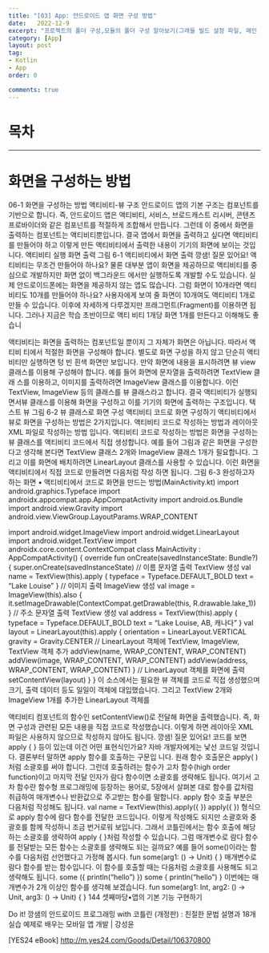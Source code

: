 ```yaml
---
title: "[03] App: 안드로이드 앱 화면 구성 방법"
date:   2022-12-9
excerpt: "프로젝트의 폴더 구성,모듈의 폴더 구성 알아보기(그래들 빌드 설정 파일, 메인 환경 파일, 리소스 폴더, 레이아웃 XML 파일, 메인 액티비티 파일"
category: [App]
layout: post
tag:
- Kotlin
- App
order: 0

comments: true
---
```


# 목차


----

# 화면을 구성하는 방법

06-1 화면을 구성하는 방법
액티비티-뷰 구조
안드로이드 앱의 기본 구조는 컴포넌트를 기반으로 합니다. 즉, 안드로이드 앱은 액티비티, 서비스, 브로드캐스트 리시버, 콘텐츠 프로바이더와 같은 컴포넌트를 적절하게 조합해서 만듭니다. 그런데 이 중에서 화면을 출력하는 컴포넌트는 액티비티뿐입니다. 결국 앱에서 화면을 출력하고 싶다면 액티비티를 만들어야 하고 이렇게 만든 액티비티에서 출력한 내용이 기기의 화면에 보이는 것입니다.
액티비티
실행
화면 출력
그림 6-1 액티비티에서 화면 출력
깡샘!
질문 있어요!
액티비티는 무조건 만들어야 하나요?
물론 대부분 앱이 화면을 제공하므로 액티비티를 중심으로 개발하지만 화면 없이 백그라운드 에서만 실행하도록 개발할 수도 있습니다. 실제 안드로이드폰에는 화면을 제공하지 않는 앱도 많습니다.
그럼 화면이 10개라면 액티비티도 10개를 만들어야 하나요?
사용자에게 보여 줄 화면이 10개여도 액티비티 1개로 만들 수 있습니다. 이후에 자세하게 다루겠지만 프래그먼트(Fragment)를 이용하면 됩니다. 그러나 지금은 학습 초반이므로 액티 비티 1개당 화면 1개를 만든다고 이해해도 좋습니

액티비티는 화면을 출력하는 컴포넌트일 뿐이지 그 자체가 화면은 아닙니다. 따라서 액티비 티에서 적절한 화면을 구성해야 합니다. 별도로 화면 구성을 하지 않고 단순히 액티비티만 실행하면 텅 빈 흰색 화면만 보입니다. 만약 화면에 내용을 표시하려면 뷰 view 클래스를 이용해 구성해야 합니다.
예를 들어 화면에 문자열을 출력하려면 TextView 클래 스를 이용하고, 이미지를 출력하려면 ImageView 클래스를 이용합니다. 이런 TextView, ImageView 등의 클래스를 뷰 클래스라고 합니다. 결국 액티비티가 실행되면서뷰 클래스를 이용해 화면을 구성하고 이를 기기의 화면에 출력하는 구조입니다.
텍스트 뷰
그림 6-2 뷰 클래스로 화면 구성
액티비티 코드로 화면 구성하기
액티비티에서 뷰로 화면을 구성하는 방법은 2가지입니다. 액티비티 코드로 작성하는 방법과 레이아웃 XML 파일로 작성하는 방법 입니다. 액티비티 코드로 작성하는 방법은 화면을 구성하는 뷰 클래스를 액티비티 코드에서 직접 생성합니다.
예를 들어 그림과 같은 화면을 구성한다고 생각해 본다면 TextView 클래스 2개와 ImageView 클래스 1개가 필요합니다. 그리고 이를 화면에 배치하려면 LinearLayout 클래스를 사용할 수 있습니다.
이런 화면을 액티비티에서 직접 코드로 만들려면 다음처럼 작성 하면 됩니다.
그림 6-3 완성하고자 하는 화면
• 액티비티에서 코드로 화면을 만드는 방법(MainActivity.kt)
import android.graphics.Typeface import androidx.appcompat.app.AppCompatActivity import android.os.Bundle import android.view.Gravity import android.view.ViewGroup.LayoutParams.WRAP_CONTENT

import android.widget.ImageView import android.widget.LinearLayout import android.widget.TextView import androidx.core.content.ContextCompat
class MainActivity : AppCompatActivity() { override fun onCreate(savedInstanceState: Bundle?) { super.onCreate(savedInstanceState)
// 이름 문자열 출력 TextView 생성
val name = TextView(this).apply {
typeface = Typeface.DEFAULT_BOLD text = “Lake Louise” }
// 이미지 출력 ImageView 생성
val image = ImageView(this).also { it.setImageDrawable(ContextCompat.getDrawable(this, R.drawable.lake_1)) }
// 주소 문자열 출력 TextView 생성
val address = TextView(this).apply {
typeface = Typeface.DEFAULT_BOLD text = “Lake Louise, AB, 캐나다”
} val layout = LinearLayout(this).apply {
orientation = LinearLayout.VERTICAL gravity = Gravity.CENTER // LinearLayout 객체에 TextView, ImageView, TextView 객체 추가 addView(name, WRAP_CONTENT, WRAP_CONTENT) addView(image, WRAP_CONTENT, WRAP_CONTENT) addView(address, WRAP_CONTENT, WRAP_CONTENT)
}
// LinearLayout 객체를 화면에 출력 setContentView(layout) } }
이 소스에서는 필요한 뷰 객체를 코드로 직접 생성했으며 크기, 출력 데이터 등도 일일이 객체에 대입했습니다. 그리고 TextView 2개와 ImageView 1개를 추가한 LinearLayout 객체를

액티비티 컴포넌트의 함수인 setContentView()로 전달해 화면을 출력했습니다.
즉, 화면 구성과 관련된 모든 내용을 직접 코드로 작성했습니다. 이렇게 하면 레이아웃 XML 파일은 사용하지 않으므로 작성하지 않아도 됩니다.
깡샘!
질문 있어요!
코드를 보면 apply { } 등이 있는데 이건 어떤 표현식인가요?
자바 개발자에게는 낯선 코드일 것입니다. 결론부터 말하면 apply 함수를 호출하는 구문입 니다. 원래 함수 호출문은 apply( )처럼 소괄호를 써야 합니다. 그런데 호출하려는 함수가 고차 함수(high order function)이고 마지막 전달 인자가 람다 함수이면 소괄호를 생략해도 됩니다. 여기서 고차 함수란 함수형 프로그래밍에 등장하는 용어로, 5장에서 살펴본 대로 함수를 값처럼 취급하여 매개변수나 반환값으로 주고받는 함수를 말합니다.
apply 함수 호출 부분은 다음처럼 작성해도 됩니다.
val name = TextView(this).apply({ })
apply({ }) 형식으로 apply 함수에 람다 함수를 전달한 코드입니다. 이렇게 작성해도 되지만 소괄호와 중괄호를 함께 작성하니 조금 번거로워 보입니다. 그래서 코틀린에서는 함수 호출에 해당하는 소괄호를 생략하여 apply { }처럼 작성할 수 있습니다.
그럼 매개변수로 람다 함수를 전달받는 모든 함수는 소괄호를 생략해도 되는 걸까요? 예를 들어 some()이라는 함수를 다음처럼 선언했다고 가정해 봅시다.
fun some(arg1: () -> Unit) { }
매개변수로 람다 함수를 받는 함수입니다. 이 함수를 호출할 때는 다음처럼 소괄호를 사용해도 되고 생략해도 됩니다.
some ({ println(“hello”) }) some { println(“hello”) }
이번에는 매개변수가 2개 이상인 함수를 생각해 보겠습니다.
fun some(arg1: Int, arg2: () -> Unit, arg3: () -> Unit) {
}
144 셋째마당•앱의 기본 기능 구현하기

Do it! 깡샘의 안드로이드 프로그래밍 with 코틀린 (개정판)  :  친절한 문법 설명과 18개 실습 예제로 배우는 모바일 앱 개발 | 강성윤

[YES24 eBook] 
http://m.yes24.com/Goods/Detail/106370800
